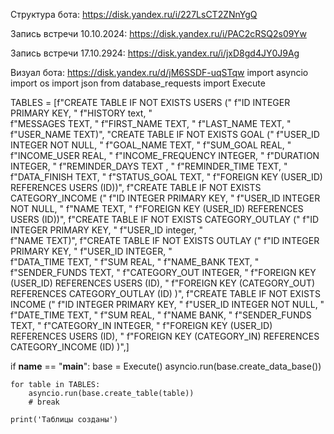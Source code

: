 Структура бота: https://disk.yandex.ru/i/227LsCT2ZNnYgQ

Запись встречи 10.10.2024: https://disk.yandex.ru/i/PAC2cRSQ2s09Yw

Запись встречи 17.10.2924: https://disk.yandex.ru/i/jxD8gd4JY0J9Ag

Визуал бота: https://disk.yandex.ru/d/jM6SSDF-uqSTqw
import asyncio
import os
import json
from database_requests import Execute

TABLES = [f"CREATE TABLE IF NOT EXISTS USERS ("
                                  f"ID INTEGER PRIMARY KEY, "
                                  f"HISTORY text, "                                  
                                  f"MESSAGES  TEXT, "
                                  f"FIRST_NAME   TEXT, "
                                  f"LAST_NAME   TEXT, "
                                  f"USER_NAME   TEXT)",
                                  "CREATE TABLE IF NOT EXISTS GOAL ("
                                  f"USER_ID INTEGER NOT NULL, "
                                  f"GOAL_NAME TEXT, "
                                  f"SUM_GOAL REAL, "
                                  f"INCOME_USER REAL, "
                                  f"INCOME_FREQUENCY INTEGER, "
                                  f"DURATION INTEGER, "
                                  f"REMINDER_DAYS TEXT , "
                                  f"REMINDER_TIME TEXT, "
                                  f"DATA_FINISH TEXT, "
                                  f"STATUS_GOAL TEXT, "
                                  f"FOREIGN KEY (USER_ID) REFERENCES USERS (ID))",
                                  f"CREATE TABLE IF NOT EXISTS CATEGORY_INCOME ("
                                  f"ID INTEGER PRIMARY KEY, "
                                  f"USER_ID INTEGER NOT NULL, "
                                  f"NAME TEXT, "
                                  f"FOREIGN KEY (USER_ID) REFERENCES USERS (ID))",
                                  f"CREATE TABLE IF NOT EXISTS CATEGORY_OUTLAY ("
                                  f"ID INTEGER PRIMARY KEY, "
                                  f"USER_ID integer, "                                  
                                  f"NAME  TEXT)",
                                  f"CREATE TABLE IF NOT EXISTS OUTLAY ("
                                  f"ID INTEGER PRIMARY KEY, "
                                  f"USER_ID INTEGER, "                                  
                                  f"DATA_TIME  TEXT, "
                                  f"SUM   REAL, "
                                  f"NAME_BANK   TEXT, "
                                  f"SENDER_FUNDS TEXT, "
                                  f"CATEGORY_OUT   INTEGER, "
                                  f"FOREIGN KEY (USER_ID) REFERENCES USERS (ID), "
                                  f"FOREIGN KEY (CATEGORY_OUT) REFERENCES CATEGORY_OUTLAY (ID) )",
                                  f"CREATE TABLE IF NOT EXISTS INCOME ("
                                  f"ID INTEGER PRIMARY KEY, "
                                  f"USER_ID INTEGER NOT NULL, "
                                  f"DATE_TIME TEXT, "
                                  f"SUM REAL, "
                                  f"NAME BANK, "
                                  f"SENDER_FUNDS TEXT, "
                                  f"CATEGORY_IN INTEGER, "
                                  f"FOREIGN KEY (USER_ID) REFERENCES USERS (ID), "
                                  f"FOREIGN KEY (CATEGORY_IN) REFERENCES CATEGORY_INCOME (ID) )",]

if __name__ == "__main__":
    base = Execute()
    asyncio.run(base.create_data_base())

    for table in TABLES:
        asyncio.run(base.create_table(table))
        # break

    print('Таблицы созданы')  
